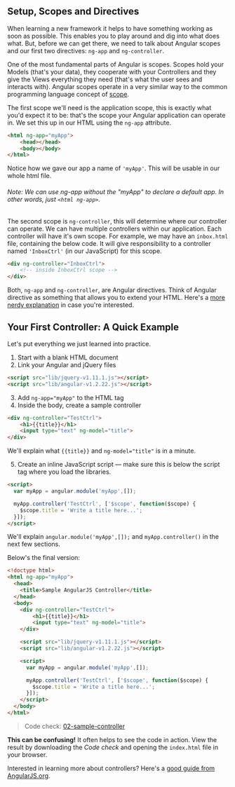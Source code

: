 ## Setup, Scopes and Directives

When learning a new framework it helps to have something working as soon as possible. This enables you to play around and dig into what does what. But, before we can get there, we need to talk about Angular scopes and our first two directives: `ng-app` and `ng-controller`.

One of the most fundamental parts of Angular is scopes. Scopes hold your Models (that's your data), they cooperate with your Controllers and they give the Views everything they need (that's what the user sees and interacts with). Angular scopes operate in a very similar way to the common programming language concept of [scope](http://en.wikipedia.org/wiki/Scope_(computer_science)).

The first scope we'll need is the application scope, this is exactly what you'd expect it to be: that's the scope your Angular application can operate in. We set this up in our HTML using the `ng-app` attribute.

```html
<html ng-app="myApp">
    <head></head>
    <body></body>
</html>
```

Notice how we gave our app a name of `'myApp'`. This will be usable in our whole html file.

###### Note: We can use ng-app without the "myApp" to declare a default app.  In other words, just `<html ng-app>`.

The second scope is `ng-controller`, this will determine where our controller can operate. We can have multiple controllers within our application. Each controller will have it's own scope. For example, we may have an `inbox.html` file, containing the below code. It will give responsibility to a controller named `'InboxCtrl'` (in our JavaScript) for this scope.

```html
<div ng-controller="InboxCtrl">
    <!-- inside InboxCtrl scope -->
</div>
```

Both, `ng-app` and `ng-controller`, are Angular directives. Think of Angular directive as something that allows you to extend your HTML. Here's a [more nerdy explanation](http://stackoverflow.com/a/13898058/1319206) in case you're interested.

## Your First Controller: A Quick Example

Let's put everything we just learned into practice.

1. Start with a blank HTML document
2. Link your Angular and jQuery files

```html
<script src="lib/jquery-v1.11.1.js"></script>
<script src="lib/angular-v1.2.22.js"></script>
```

3. Add `ng-app="myApp"` to the HTML tag
4. Inside the body, create a sample controller

```html
<div ng-controller="TestCtrl">
    <h1>{{title}}</h1>
    <input type="text" ng-model="title">
</div>
```

We'll explain what `{{title}}` and `ng-model="title"` is in a minute.

5. Create an inline JavaScript script — make sure this is below the script tag where you load the libraries.

```html
<script>
  var myApp = angular.module('myApp',[]);

  myApp.controller('TestCtrl', ['$scope', function($scope) {
    $scope.title = 'Write a title here...';
  }]);
</script>
```

We'll explain `angular.module('myApp',[]);` and `myApp.controller()` in the next few sections.

Below's the final version:

```html
<!doctype html>
<html ng-app="myApp">
  <head>
    <title>Sample AngularJS Controller</title>
  </head>
  <body>
    <div ng-controller="TestCtrl">
        <h1>{{title}}</h1>
        <input type="text" ng-model="title">
    </div>

    <script src="lib/jquery-v1.11.1.js"></script>
    <script src="lib/angular-v1.2.22.js"></script>

    <script>
      var myApp = angular.module('myApp',[]);

      myApp.controller('TestCtrl', ['$scope', function($scope) {
        $scope.title = 'Write a title here...';
      }]);
    </script>
  </body>
</html>
```

> Code check: [02-sample-controller](https://github.com/Thinkful/guide-intro-to-angular/tree/clean/app/02-sample-controller)

__This can be confusing!__ It often helps to see the code in action. View the result by downloading the _Code check_ and opening the `index.html` file in your browser.

Interested in learning more about controllers? Here's a [good guide from AngularJS.org](https://docs.angularjs.org/guide/controller).